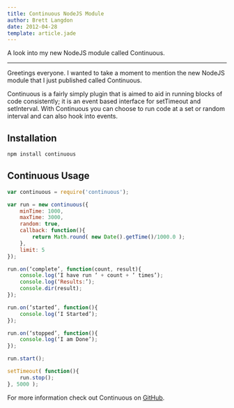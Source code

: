 ```yaml
---
title: Continuous NodeJS Module
author: Brett Langdon
date: 2012-04-28
template: article.jade
---
```


A look into my new NodeJS module called Continuous.

---

Greetings everyone. I wanted to take a moment to mention the new NodeJS module
that I just published called Continuous.

Continuous is a fairly simply plugin that is aimed to aid in running blocks of
code consistently; it is an event based interface for setTimeout and setInterval.
With Continuous you can choose to run code at a set or random interval and
can also hook into events.

## Installation
```bash
npm install continuous
```

## Continuous Usage

```javascript
var continuous = require('continuous');

var run = new continuous({
    minTime: 1000,
    maxTime: 3000,
    random: true,
    callback: function(){
        return Math.round( new Date().getTime()/1000.0 );
    },
    limit: 5
});

run.on(‘complete’, function(count, result){
    console.log(‘I have run ‘ + count + ‘ times’);
    console.log(‘Results:’);
    console.dir(result);
});

run.on(‘started’, function(){
    console.log(‘I Started’);
});

run.on(‘stopped’, function(){
    console.log(‘I am Done’);
});

run.start();

setTimeout( function(){
    run.stop();
}, 5000 );
```

For more information check out Continuous on
<a href="https://github.com/brettlangdon/continuous" target="_blank">GitHub</a>.
